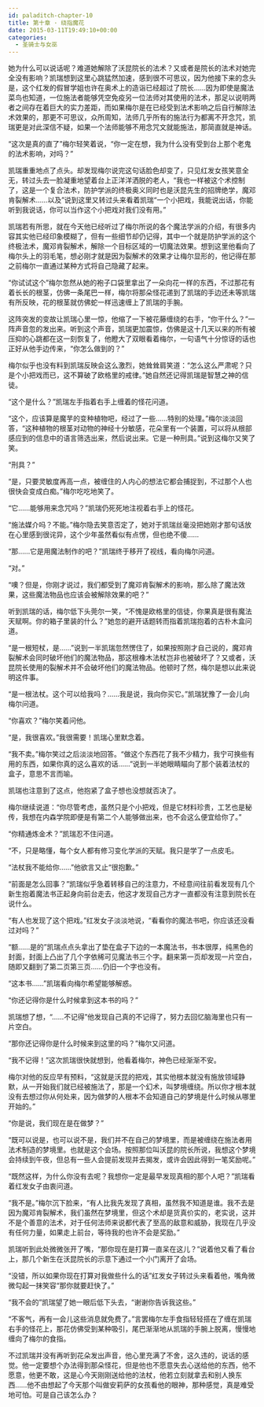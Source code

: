 ```yaml
---
id: paladitch-chapter-10
title: 第十章 · 绕指魔花
date: 2015-03-11T19:49:10+00:00
categories:
  - 圣骑士与女巫
---
```

她为什么可以说话呢？难道她解除了沃昆院长的法术？又或者是院长的法术对她完全没有影响？凯瑞想到这里心跳猛然加速，感到很不可思议，因为他接下来的念头是，这个红发的假冒学姐也许在奥术上的造诣已经超过了院长……因为即使是魔法菜鸟也知道，一位施法者能够凭空免疫另一位法师对其使用的法术，那足以说明两者之间存在着巨大的实力差距，而如果梅尔是在已经受到法术影响之后自行解除法术效果的，那更不可思议，众所周知，法师几乎所有的施法行为都离不开念咒，凯瑞更是对此深信不疑，如果一个法师能够不用念咒文就能施法，那简直就是神话。

“这次是真的直了”梅尔轻笑着说，“你一定在想，我为什么没有受到台上那个老鬼的法术影响，对吗？”

凯瑞重重地点了点头。却发现梅尔说完这句话脸色却变了，只见红发女孩笑意全无，转过头去一脸凝重地望着台上正洋洋洒脱的老人，“我也一样被这个术控制了，这是一个复合法术，防护学派的终极奥义同时也是沃昆先生的招牌绝学，魔邓肯裂解术……以及”说到这里又转过头来看着凯瑞“一个小把戏，我能说出话，你能听到我说话，你可以当作这个小把戏对我们没有用。”

凯瑞若有所思，就在今天他已经听过了梅尔所说的各个魔法学派的介绍，有很多内容其实他已经印象模糊了，但有一些细节却仍记得，其中一个就是防护学派的这个终极法术，魔邓肯裂解术，解除一个目标区域的一切魔法效果。想到这里他看向了梅尔头上的羽毛笔，想必刚才就是因为裂解术的效果才让梅尔显形的，他记得在那之前梅尔一直通过某种方式将自己隐藏了起来。

“你试试这个”梅尔忽然从她的袍子口袋里拿出了一朵向花一样的东西，不过那花有着长长的根茎，仿佛一条尾巴一样，梅尔将那朵怪花递到了凯瑞的手边还未等凯瑞有所反映，花的根茎就仿佛蛇一样迅速缠上了凯瑞的手腕。

这阵突发的变故让凯瑞心里一惊，他缩了一下被花藤缠绕的右手，“你干什么？”一阵声音忽的发出来。听到这个声音，凯瑞更加震惊，仿佛是这十几天以来的所有被压抑的心跳都在这一刻恢复了，他瞪大了双眼看着梅尔，一句语气十分惊讶的话也正好从他手边传来，“你怎么做到的？”

梅尔似乎也没有料到凯瑞反映会这么激烈，她耸耸肩笑道：“怎么这么严肃呢？只是个小把戏而已，这不算破了欧格里的戒律。”她自然还记得凯瑞是智慧之神的信徒。

“这个是什么？”凯瑞左手指着右手上缠着的怪花问道。

“这个，应该算是魔芋的变种植物吧，经过了一些……特别的处理。”梅尔淡淡回答，“这种植物的根茎对动物的神经十分敏感，花朵里有一个装置，可以将从根部感应到的信息中的语言筛选出来，然后说出来。它是一种刑具。”说到这梅尔又笑了笑。

“刑具？”

“是，只要灵敏度再高一点，被缠住的人内心的想法它都会捕捉到，不过那个人也很快会变成白痴。”梅尔吃吃地笑了。

“它……能够用来念咒吗？”凯瑞仍死死地注视着右手上的怪花。

“施法媒介吗？不能。”梅尔隐去笑意否定了，她对于凯瑞丝毫没把她刚才那句话放在心里感到很诧异，这个少年虽然看似有点愣，但也绝不傻……

“那……它是用魔法制作的吧？”凯瑞终于移开了视线，看向梅尔问道。

“对。”

“噢？但是，你刚才说过，我们都受到了魔邓肯裂解术的影响，那么除了魔法效果，这些魔法物品也应该会被解除效果的吧？”

听到凯瑞的话，梅尔低下头莞尔一笑，“不愧是欧格里的信徒，你果真是很有魔法天赋啊。你的箱子里装的什么？”她忽的避开话题转而指着凯瑞抱着的古朴木盒问道。

“是一根短杖，是……”说到一半凯瑞忽然愣住了，如果按照刚才自己说的，魔邓肯裂解术会同时破坏他们的魔法物品，那这根橡木法杖岂非也被破坏了？又或者，沃昆院长使用的裂解术并不会破坏他们的魔法物品。他顿时了然，梅尔是想以此来说明这件事。

“是一根法杖。这个可以给我吗？……我是说，我向你买它。”凯瑞犹豫了一会儿向梅尔问道。

“你喜欢？”梅尔笑着问他。

“是，我很喜欢。”我很需要！凯瑞心里默念着。

“我不卖。”梅尔笑过之后淡淡地回答。“做这个东西花了我不少精力，我宁可换些有用的东西，如果你真的这么喜欢的话……”说到一半她眼睛瞄向了那个装着法杖的盒子，意思不言而喻。

凯瑞也注意到了这点，他抱紧了盒子想也没想就否决了。

梅尔继续说道：“你尽管考虑，虽然只是个小把戏，但是它材料珍贵，工艺也是秘传，我想在内森学院即便是有第二个人能够做出来，也不会这么便宜给你了。”

“你精通炼金术？”凯瑞忍不住问道。

“不，只是略懂，每个女人都有修习变化学派的天赋。我只是学了一点皮毛。

“法杖我不能给你……”他欲言又止“很抱歉。”

“前面是怎么回事？”凯瑞似乎急着转移自己的注意力，不经意间往前看发现有几个新生抱着魔法书正起身向前台走去，他这才发现自己方才一直都没有注意到院长在说什么。

“有人也发现了这个把戏。”红发女子淡淡地说，“看看你的魔法书吧，你应该还没看过对吗？”

“额……是的”凯瑞点点头拿出了垫在盒子下边的一本魔法书，书本很厚，纯黑色的封面，封面上凸出了几个字依稀可见魔法书三个字。翻来第一页却发现一片空白，随即又翻到了第二页第三页……仍旧一个字也没有。

“这本书……”凯瑞看向梅尔希望能够解惑。

“你还记得你是什么时候拿到这本书的吗？”

凯瑞想了想，“……不记得”他发现自己真的不记得了，努力去回忆脑海里也只有一片空白。

“那你还记得你是什么时候来到这里的吗？”梅尔又问道。

“我不记得！”这次凯瑞很快就想到，他看着梅尔，神色已经渐渐不安。

梅尔对他的反应早有预料，“这就是沃昆的把戏，其实他根本就没有施放领域静默，从一开始我们就已经被施法了，那是一个幻术，叫梦境缠绕。所以你才根本就没有去想过你从何处来，因为做梦的人根本不会知道自己的梦境是什么时候从哪里开始的。”

“你是说，我们现在是在做梦？”

“既可以说是，也可以说不是，我们并不在自己的梦境里，而是被缠绕在施法者用法术制造的梦境里。也就是这个会场。按照那位叫沃昆的院长所说，我想这个梦境会持续到午夜，但总有一些人会提前发现并去揭发，或许会因此得到一笔奖励呢。”

“既然这样，为什么你没有去呢？我想你一定是最早发现真相的那个人吧？”凯瑞看着红发女子由衷问道。

“我不是。”梅尔沉下脸来，“有人比我先发现了真相，虽然我不知道是谁。我不去是因为魔邓肯裂解术，我们虽然在梦境里，但这个术却是货真价实的，老实说，这并不是个善意的法术，对于任何法师来说都代表了至高的敌意和威胁，我现在几乎没有任何力量，如果走上前台，等待我的也许不会是奖励。”

凯瑞听到此处微微张开了嘴，“那你现在是打算一直呆在这儿？”说着他又看了看台上，那几个新生在沃昆院长的示意下通过一个小门离开了会场。

“没错，所以如果你现在打算对我做些什么的话”红发女子转过头来看着他，嘴角微微勾起一抹笑容“那你就要赶快了。”

“我不会的”凯瑞望了她一眼后低下头去，“谢谢你告诉我这些。”

“不客气，再有一会儿这些消息就免费了。”言罢梅尔左手食指轻轻搭在了缠在凯瑞右手的怪花上，那花仿佛受到某种吸引，尾巴渐渐地从凯瑞的手腕上脱离，慢慢地缠向了梅尔的食指。

不过凯瑞并没有再听到花朵发出声音，他心里充满了不舍，这久违的，说话的感觉。他一定要想个办法得到那朵怪花，但是他也不愿意失去心送给他的东西，他不愿意，他更不敢，这是心今天刚刚送给他的法杖，他若立刻就拿去和别人换东西……他不由想起了今天那个叫做安莉萨的女孩看他的眼神，那种感觉，真是难受地可怕。可是自己该怎么办？

